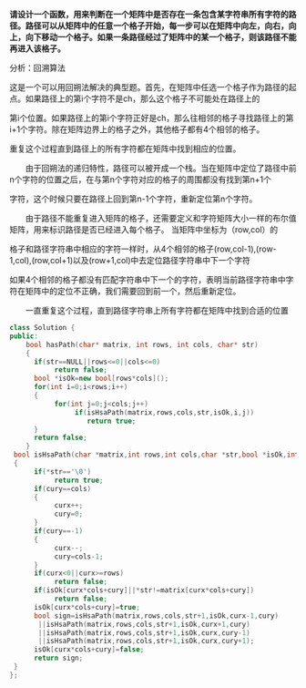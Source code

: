 **请设计一个函数，用来判断在一个矩阵中是否存在一条包含某字符串所有字符的路径。路径可以从矩阵中的任意一个格子开始，每一步可以在矩阵中向左，向右，向上，向下移动一个格子。如果一条路径经过了矩阵中的某一个格子，则该路径不能再进入该格子。** 

分析：回溯算法

 这是一个可以用回朔法解决的典型题。首先，在矩阵中任选一个格子作为路径的起点。如果路径上的第i个字符不是ch，那么这个格子不可能处在路径上的

第i个位置。如果路径上的第i个字符正好是ch，那么往相邻的格子寻找路径上的第i+1个字符。除在矩阵边界上的格子之外，其他格子都有4个相邻的格子。

重复这个过程直到路径上的所有字符都在矩阵中找到相应的位置。

　　由于回朔法的递归特性，路径可以被开成一个栈。当在矩阵中定位了路径中前n个字符的位置之后，在与第n个字符对应的格子的周围都没有找到第n+1个

字符，这个时候只要在路径上回到第n-1个字符，重新定位第n个字符。

　　由于路径不能重复进入矩阵的格子，还需要定义和字符矩阵大小一样的布尔值矩阵，用来标识路径是否已经进入每个格子。 当矩阵中坐标为（row,col）的

格子和路径字符串中相应的字符一样时，从4个相邻的格子(row,col-1),(row-1,col),(row,col+1)以及(row+1,col)中去定位路径字符串中下一个字符

如果4个相邻的格子都没有匹配字符串中下一个的字符，表明当前路径字符串中字符在矩阵中的定位不正确，我们需要回到前一个，然后重新定位。

　　一直重复这个过程，直到路径字符串上所有字符都在矩阵中找到合适的位置

```cpp
class Solution {
public:
    bool hasPath(char* matrix, int rows, int cols, char* str)
    {  
      if(str==NULL||rows<=0||cols<=0)
           return false;
      bool *isOk=new bool[rows*cols]();
      for(int i=0;i<rows;i++)
      {
           for(int j=0;j<cols;j++)
                if(isHsaPath(matrix,rows,cols,str,isOk,i,j))
                   return true;
      }
      return false;
    }
 bool isHsaPath(char *matrix,int rows,int cols,char *str,bool *isOk,int curx,int cury)
 {
      if(*str=='\0')
           return true;
      if(cury==cols)
      {
           curx++;
           cury=0;
      }
      if(cury==-1)
      {
           curx--;
           cury=cols-1;
      }
      if(curx<0||curx>=rows)
           return false;
      if(isOk[curx*cols+cury]||*str!=matrix[curx*cols+cury])
           return false;
      isOk[curx*cols+cury]=true;
      bool sign=isHsaPath(matrix,rows,cols,str+1,isOk,curx-1,cury)
       ||isHsaPath(matrix,rows,cols,str+1,isOk,curx+1,cury)
       ||isHsaPath(matrix,rows,cols,str+1,isOk,curx,cury-1)
       ||isHsaPath(matrix,rows,cols,str+1,isOk,curx,cury+1);
      isOk[curx*cols+cury]=false;
      return sign;
 }
};
```
